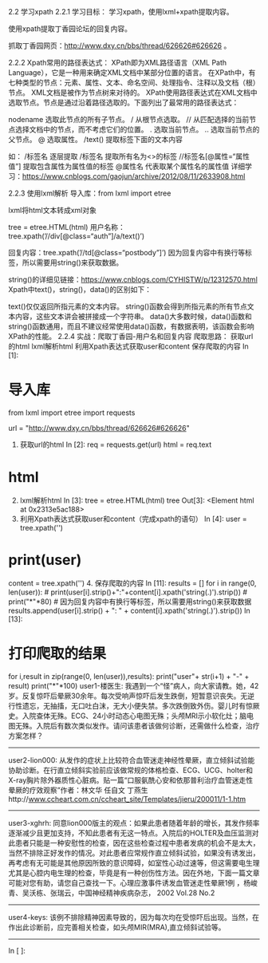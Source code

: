
2.2 学习xpath
2.2.1 学习目标：
学习xpath，使用lxml+xpath提取内容。

使用xpath提取丁香园论坛的回复内容。

抓取丁香园网页：http://www.dxy.cn/bbs/thread/626626#626626 。

2.2.2 Xpath常用的路径表达式：
XPath即为XML路径语言（XML Path Language），它是一种用来确定XML文档中某部分位置的语言。
在XPath中，有七种类型的节点：元素、属性、文本、命名空间、处理指令、注释以及文档（根）节点。
XML文档是被作为节点树来对待的。
XPath使用路径表达式在XML文档中选取节点。节点是通过沿着路径选取的。下面列出了最常用的路径表达式：

nodename 选取此节点的所有子节点。
/ 从根节点选取。
// 从匹配选择的当前节点选择文档中的节点，而不考虑它们的位置。
. 选取当前节点。
.. 选取当前节点的父节点。
@ 选取属性。
/text() 提取标签下面的文本内容

如：
/标签名 逐层提取
/标签名 提取所有名为<>的标签
//标签名[@属性=“属性值”] 提取包含属性为属性值的标签
@属性名 代表取某个属性名的属性值
详细学习：https://www.cnblogs.com/gaojun/archive/2012/08/11/2633908.html

2.2.3 使用lxml解析
导入库：from lxml import etree

lxml将html文本转成xml对象

tree = etree.HTML(html)
用户名称：tree.xpath(’//div[@class=“auth”]/a/text()’)

回复内容：tree.xpath(’//td[@class=“postbody”]’) 因为回复内容中有换行等标签，所以需要用string()来获取数据。

string()的详细见链接：https://www.cnblogs.com/CYHISTW/p/12312570.html
Xpath中text()，string()，data()的区别如下：

text()仅仅返回所指元素的文本内容。
string()函数会得到所指元素的所有节点文本内容，这些文本讲会被拼接成一个字符串。
data()大多数时候，data()函数和string()函数通用，而且不建议经常使用data()函数，有数据表明，该函数会影响XPath的性能。
2.2.4 实战：爬取丁香园-用户名和回复内容
爬取思路：
获取url的html
lxml解析html
利用Xpath表达式获取user和content
保存爬取的内容
In [1]:
# 导入库
from lxml import etree
import requests

url = "http://www.dxy.cn/bbs/thread/626626#626626"
1. 获取url的html
In [2]:
req = requests.get(url)
html = req.text
# html
2. lxml解析html
In [3]:
tree = etree.HTML(html) 
tree
Out[3]:
<Element html at 0x2313e5ac188>
3. 利用Xpath表达式获取user和content（完成xpath的语句）
In [4]:
user = tree.xpath('')
# print(user)
content = tree.xpath('')
4. 保存爬取的内容
In [11]:
results = []
for i in range(0, len(user)):
    # print(user[i].strip()+":"+content[i].xpath('string(.)').strip())
    # print("*"*80)
    # 因为回复内容中有换行等标签，所以需要用string()来获取数据
    results.append(user[i].strip() + ":  " + content[i].xpath('string(.)').strip())
In [13]:
# 打印爬取的结果
for i,result in zip(range(0, len(user)),results):
    print("user"+ str(i+1) + "-" + result)
    print("*"*100)
user1-楼医生:  我遇到一个“怪”病人，向大家请教。她，42岁。反复惊吓后晕厥30余年。每次受响声惊吓后发生跌倒，短暂意识丧失。无逆行性遗忘，无抽搐，无口吐白沫，无大小便失禁。多次跌倒致外伤。婴儿时有惊厥史。入院查体无殊。ECG、24小时动态心电图无殊；头颅MRI示小软化灶；脑电图无殊。入院后有数次类似发作。请问该患者该做何诊断，还需做什么检查，治疗方案怎样？
****************************************************************************************************
user2-lion000:  从发作的症状上比较符合血管迷走神经性晕厥，直立倾斜试验能协助诊断。在行直立倾斜实验前应该做常规的体格检查、ECG、UCG、holter和X-ray胸片除外器质性心脏病。贴一篇“口服氨酰心安和依那普利治疗血管迷走性晕厥的疗效观察”作者：林文华 任自文 丁燕生http://www.ccheart.com.cn/ccheart_site/Templates/jieru/200011/1-1.htm
****************************************************************************************************
user3-xghrh:  同意lion000版主的观点：如果此患者随着年龄的增长，其发作频率逐渐减少且更加支持，不知此患者有无这一特点。入院后的HOLTER及血压监测对此患者只能是一种安慰性的检查，因在这些检查过程中患者发病的机会不是太大，当然不排除正好发作的情况。对此患者应常规作直立倾斜试验，如果没有诱发出，再考虑有无可能是其他原因所致的意识障碍，如室性心动过速等，但这需要电生理尤其是心腔内电生理的检查，毕竟是有一种创伤性方法。因在外地，下面一篇文章可能对您有助，请您自己查找一下。心理应激事件诱发血管迷走性晕厥1例 ，杨峻青、吴沃栋、张瑞云，中国神经精神疾病杂志， 2002 Vol.28 No.2
****************************************************************************************************
user4-keys:  该例不排除精神因素导致的，因为每次均在受惊吓后出现。当然，在作出此诊断前，应完善相关检查，如头颅MIR(MRA),直立倾斜试验等。
****************************************************************************************************
In [ ]:



